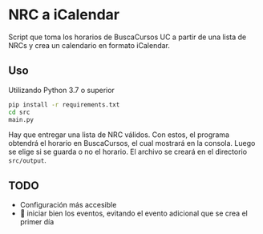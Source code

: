 # NRC a iCalendar

Script que toma los horarios de BuscaCursos UC a partir de una lista
de NRCs y crea un calendario en formato iCalendar.

## Uso

Utilizando Python 3.7 o superior

```cmd
pip install -r requirements.txt
cd src
main.py
```

Hay que entregar una lista de NRC válidos.
Con estos, el programa obtendrá el horario en BuscaCursos,
el cual mostrará en la consola.
Luego se elige si se guarda o no el horario.
El archivo se creará en el directorio `src/output`.


## TODO

- Configuración más accesible
- :bug: iniciar bien los eventos, evitando el evento adicional que se
crea el primer día
